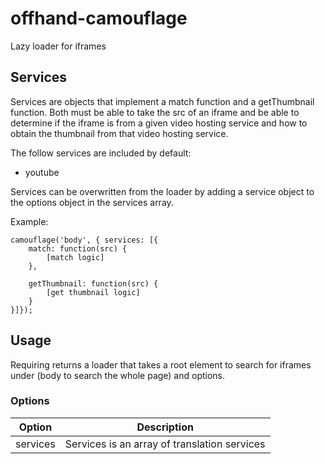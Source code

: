 # offhand-camouflage
Lazy loader for iframes

## Services
Services are objects that implement a match function and a getThumbnail function.  Both must be able to take the src of an iframe and be able to determine if the iframe is from a given video hosting service and how to obtain the thumbnail from that video hosting service.

The follow services are included by default:
* youtube

Services can be overwritten from the loader by adding a service object to the options object in the services array.

Example:
```
camouflage('body', { services: [{
    match: function(src) {
        [match logic]
    },

    getThumbnail: function(src) {
        [get thumbnail logic]
    }
}]});
```

## Usage
Requiring returns a loader that takes a root element to search for iframes under (body to search the whole page) and options.


### Options
| Option | Description |
| ------ | ----------- |
| services | Services is an array of translation services |
